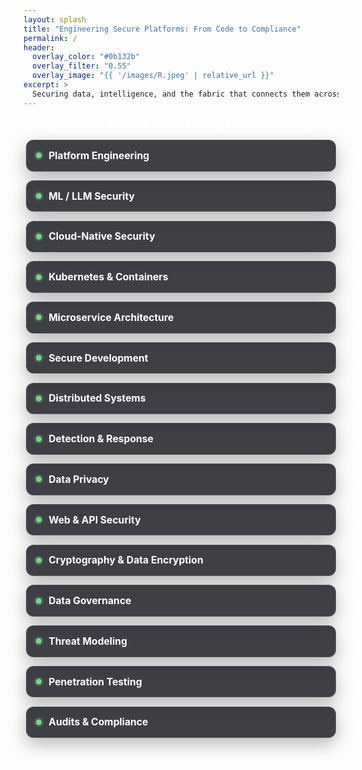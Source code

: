 ```yaml
---
layout: splash
title: "Engineering Secure Platforms: From Code to Compliance"
permalink: /
header:
  overlay_color: "#0b132b"
  overlay_filter: "0.55"
  overlay_image: "{{ '/images/R.jpeg' | relative_url }}"
excerpt: >
  Securing data, intelligence, and the fabric that connects them across modern platforms.
---
```


<div class="kicker">Security across code, cloud, and cognition</div>

<div class="skills-cards" aria-label="Technical skills">
  <div class="skill-card">Platform Engineering</div>
  <div class="skill-card">ML / LLM Security </div>
  <div class="skill-card">Cloud-Native Security</div>
  <div class="skill-card">Kubernetes & Containers</div>
  <div class="skill-card">Microservice Architecture</div>
  <div class="skill-card">Secure Development</div>
  <div class="skill-card">Distributed Systems</div>
  <div class="skill-card">Detection & Response</div>
  <div class="skill-card">Data Privacy</div>
  <div class="skill-card">Web & API Security</div>
  <div class="skill-card">Cryptography & Data Encryption</div>
  <div class="skill-card">Data Governance</div>
  <div class="skill-card">Threat Modeling</div>
  <div class="skill-card">Penetration Testing</div>
  <div class="skill-card">Audits & Compliance</div>
</div>

<!-- <div class="cta-row">
  <a class="btn btn--primary" href="{{ '/about/' | relative_url }}">About</a>
  <a class="btn btn--light-outline" href="{{ '/portfolio/' | relative_url }}">Projects</a>
  <a class="btn btn--light-outline" href="{{ '/blog/' | relative_url }}">Blog</a>
</div> -->

<style>
/* Headline polish */
.page__hero--overlay .page__title {
  font-weight: 800;
  letter-spacing: 0.2px;
}
.page__hero--overlay .page__lead {
  max-width: 1500px;
  margin: 0 auto;
  opacity: 0.95;
}

/* Small top kicker */
.kicker {
  text-align: center;
  margin: 0.35rem auto 1rem auto;
  font-size: 0.95rem;
  font-weight: 600;
  letter-spacing: 0.4px;
  text-transform: uppercase;
  color: rgba(255,255,255,0.9);
}

/* Solid skill cards (sturdy, high-contrast) */
.skills-cards {
  display: grid;
  grid-template-columns: repeat(3, minmax(190px, 1fr));
  gap: 0.9rem;
  max-width: 1200px;
  margin: 1.1rem auto 1.2rem auto;
  padding: 0 0.25rem;
}
.skill-card {
  background: rgba(10, 11, 18, 0.78);
  border: 1px solid rgba(255,255,255,0.12);
  border-radius: 12px;
  color: #fff;
  padding: 0.85rem 1rem 0.85rem 2.2rem;
  font-size: 0.98rem;
  font-weight: 650;
  line-height: 1.35;
  position: relative;
  box-shadow: 0 10px 28px rgba(0,0,0,0.28);
  transition: transform 0.15s ease, box-shadow 0.15s ease, border-color 0.15s ease;
  backdrop-filter: saturate(110%) blur(2px);
  -webkit-backdrop-filter: saturate(110%) blur(2px);
}
.skill-card::before {
  content: "";
  position: absolute;
  left: 0.95rem;
  top: 50%;
  transform: translateY(-50%);
  width: 9px;
  height: 9px;
  border-radius: 50%;
  background: #7bd389; /* calm green */
  box-shadow: 0 0 0 3px rgba(123,211,137,0.22);
}
.skill-card:hover {
  transform: translateY(-2px);
  box-shadow: 0 14px 34px rgba(0,0,0,0.32);
  border-color: rgba(255,255,255,0.2);
}

/* CTA buttons */
.cta-row {
  display: flex;
  gap: 0.7rem;
  justify-content: center;
  align-items: center;
  margin: 0.6rem 0 0.4rem 0;
}
.cta-row .btn {
  font-weight: 700;
  border-radius: 10px;
  padding: 0.6rem 1.05rem;
  transition: transform 0.15s ease, box-shadow 0.15s ease;
}
.cta-row .btn:hover {
  transform: translateY(-1px);
  box-shadow: 0 10px 18px rgba(0,0,0,0.22);
}
.btn--light-outline {
  background: transparent;
  border: 1.5px solid rgba(255,255,255,0.75);
  color: #fff !important;
}
.btn--light-outline:hover {
  background: rgba(255,255,255,0.12);
}

/* Responsive columns */
@media (max-width: 1400px) {
  .skills-cards { grid-template-columns: repeat(3, minmax(190px, 1fr)); }
}
@media (max-width: 1400px) {
  .skills-cards { grid-template-columns: repeat(2, minmax(190px, 1fr)); }
}
@media (max-width: 1400px) {
  .skills-cards { grid-template-columns: 1fr; }
  .page__hero--overlay .page__title { font-size: 2rem; }
  .page__hero--overlay .page__lead { font-size: 1.05rem; }
}
</style>
